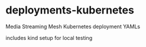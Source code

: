 # deployments-kubernetes
Media Streaming Mesh Kubernetes deployment YAMLs

includes kind setup for local testing
